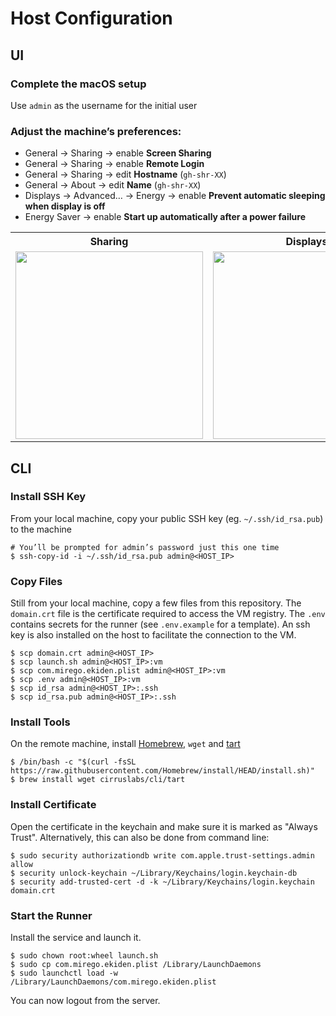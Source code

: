 # Host Configuration

## UI

### Complete the macOS setup

Use `admin` as the username for the initial user

### Adjust the machine’s preferences:

- General → Sharing → enable **Screen Sharing**
- General → Sharing → enable **Remote Login**
- General → Sharing → edit **Hostname** (`gh-shr-XX`)
- General → About → edit **Name** (`gh-shr-XX`)
- Displays → Advanced… → Energy → enable **Prevent automatic sleeping when display is off**
- Energy Saver → enable **Start up automatically after a power failure**

<table>
  <tr>
    <th>Sharing
    <th>Displays
    <th>Energy Saver
  <tr>
    <td><img width="300" alt="" src="https://user-images.githubusercontent.com/11348/213275950-7e9976dc-f2b4-456f-a915-fcda26af6afc.png">
    <td><img width="300" alt="" src="https://user-images.githubusercontent.com/11348/213275979-c53d5c69-2028-4277-aef3-3af502dcdba6.png">
    <td><img width="300" alt="" src="https://user-images.githubusercontent.com/11348/236463635-bbfb2c79-5494-4937-8ba7-c622754e358a.png">
</table>

## CLI

### Install SSH Key

From your local machine, copy your public SSH key (eg. `~/.ssh/id_rsa.pub`) to the machine

```
# You’ll be prompted for admin’s password just this one time
$ ssh-copy-id -i ~/.ssh/id_rsa.pub admin@<HOST_IP>
```

### Copy Files

Still from your local machine, copy a few files from this repository. The `domain.crt` file is the certificate required to access the VM registry. The `.env` contains secrets for the runner (see `.env.example` for a template). An ssh key is also installed on the host to facilitate the connection to the VM.

```
$ scp domain.crt admin@<HOST_IP>
$ scp launch.sh admin@<HOST_IP>:vm
$ scp com.mirego.ekiden.plist admin@<HOST_IP>:vm
$ scp .env admin@<HOST_IP>:vm
$ scp id_rsa admin@<HOST_IP>:.ssh
$ scp id_rsa.pub admin@<HOST_IP>:.ssh
```

### Install Tools

On the remote machine, install [Homebrew](https://brew.sh), `wget` and [tart](https://github.com/cirruslabs/tart/)

```
$ /bin/bash -c "$(curl -fsSL https://raw.githubusercontent.com/Homebrew/install/HEAD/install.sh)"
$ brew install wget cirruslabs/cli/tart
```

### Install Certificate

Open the certificate in the keychain and make sure it is marked as "Always Trust".
Alternatively, this can also be done from command line:

```
$ sudo security authorizationdb write com.apple.trust-settings.admin allow
$ security unlock-keychain ~/Library/Keychains/login.keychain-db
$ security add-trusted-cert -d -k ~/Library/Keychains/login.keychain domain.crt
```

### Start the Runner

Install the service and launch it.

```
$ sudo chown root:wheel launch.sh
$ sudo cp com.mirego.ekiden.plist /Library/LaunchDaemons
$ sudo launchctl load -w /Library/LaunchDaemons/com.mirego.ekiden.plist
```

You can now logout from the server.
